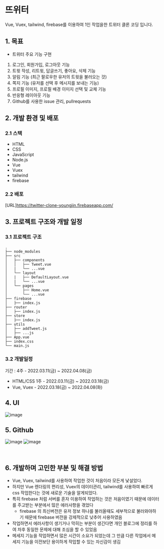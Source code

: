 # 뜨위터 

Vue, Vuex, tailwind, firebase를 이용하여 1인 작업을한 트위터 클론 코딩 입니다.


## 1. 목표

- 트위터 주요 기능 구현
1. 로그인, 회원가입, 로그아웃 기능
2. 트윗 작성, 리트윗, 답글쓰기, 좋아요, 삭제 기능 
3. 알림 기능 (최근 팔로우한 유저의 트윗을 불러오는 것)
4. 쪽지 기능 (유저를 선택 후 메시지를 보내는 기능)
5. 프로필 이미지, 프로필 배경 이미지 선택 및 교체 기능
6. 반응형 레이아웃 기능
7. Github를 사용한 issue 관리, pullrequests 

## 2. 개발 환경 및 배포

### 2.1 스택

- HTML
- CSS
- JavaScript
- Node.js
- Vue
- Vuex
- tailwind
- firebase

### 2.2 배포

[URL]https://twitter-clone-youngjin.firebaseapp.com/


## 3. 프로젝트 구조와 개발 일정

### 3.1 프로젝트 구조

```
.
├── node_modules
├── src
│   ├── components
│   │   ├── Tweet.vue
│   |   └── ...vue
│   └── layout
│   |   ├── DefaultLayout.vue
│   |   └── ...vue
│   └── pages
│       ├── Home.vue
│       └── ...vue
├── firebase
│   ├── index.js
├── router
│   ├── index.js
├── store
│   ├── index.js
├── utils
│   ├── addTweet.js
│   ├── ...js
├── App.vue
├── index.css
└── main.js
```

### 3.2 개발일정

기간 : 4주 - 2022.03.11(금) ~ 2022.04.08(금)

- HTML/CSS 1주 - 2022.03.11(금) ~ 2022.03.18(금)
- Vue, Vuex - 2022.03.18(금) ~ 2022.04.08(화)

## 4. UI
![image](https://user-images.githubusercontent.com/70947883/162357587-df7972d1-03ed-4915-b672-4335e154967c.png)

## 5. Github
![image](https://user-images.githubusercontent.com/70947883/162259097-63c35592-4a6d-4dfe-98df-52e8952a275c.png)
![image](https://user-images.githubusercontent.com/70947883/162259174-ef26dc24-18cd-47d9-8936-096a8dd7bee0.png)

<br/>

## 6. 개발하며 고민한 부분 및 해결 방법

- Vue, Vuex, tailwind를 사용하여 작업한 것이 처음이라 모든게 낯설었다.
- 하지만 Vue 렌더링의 편리성, Vuex의 데이터관리, tailwind를 사용하여 빠르게 css 작업한다는 것에 새로운 기술을 알게되었다.
- 특히 firebase 처럼 서버를 혼자 이용하여 작업하는 것은 처음이였기 때문에 데이터를 주고받는 부분에서 많은 에러사항을 겪었다
  -  firebase 의 최신버전은 유저 정보 하나를 불러올때도 세부적으로 불러와야하기 때문에 firebase 버전을 강제적으로 낮추어 사용하였음
- 작업하면서 에러사항이 생기거나 막히는 부분이 생긴다면 개인 블로그에 정리를 하여 차후 동일한 문제에 대해 조심을 할 수 있었음
- 메세지 기능을 작업하면서 많은 시간이 소요가 되었는데 그 만큼 다른 작업에서 메세지 기능을 이전보단 용이하게 작업할 수 있는 자신감이 생김 

